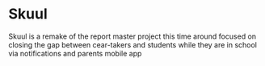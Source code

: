 # Skuul
Skuul is a remake of the report master project this time around focused on closing the gap between cear-takers and
students while they are in school via notifications and parents mobile app
